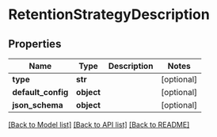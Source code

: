 # RetentionStrategyDescription

## Properties
Name | Type | Description | Notes
------------ | ------------- | ------------- | -------------
**type** | **str** |  | [optional] 
**default_config** | **object** |  | [optional] 
**json_schema** | **object** |  | [optional] 

[[Back to Model list]](../README.md#documentation-for-models) [[Back to API list]](../README.md#documentation-for-api-endpoints) [[Back to README]](../README.md)


